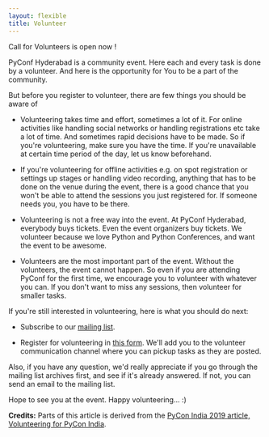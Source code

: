 ```yaml
---
layout: flexible
title: Volunteer
---
```


<!-- call for volunteers placeholder -->
<div class="alert alert-info text-center" role="alert">
    <p>Call for Volunteers is open now !</p>
</div>

<!-- <div class="alert alert-info text-center" role="alert">
    <p>Thanks to all the Volunteers who are doing a great work to organize <b>PyConf Hyderabad 2017</b>.</p>
    <p>Call for Volunteers is <b>Closed now</b>.</p>
    <p>If you want to attend <b>PyConf Hyderabad 2017</b> you can buy tickets from <a
            href="http://pyconf.hydpy.org/#tickets">this link</a>.</p>
</div> -->
    
PyConf Hyderabad is a community event. Here each and every task is done by a volunteer. And here is the opportunity for You to be a part of the community.

But before you register to volunteer, there are few things you should be aware of

- Volunteering takes time and effort, sometimes a lot of it. For online activities like handling social networks or handling registrations etc take a lot of time. And sometimes rapid decisions have to be made. So if you're volunteering, make sure you have the time. If you're unavailable at certain time period of the day, let us know beforehand.

- If you're volunteering for offline activities e.g. on spot registration or settings up stages or handling video recording, anything that has to be done on the venue during the event, there is a good chance that you won't be able to attend the sessions you just registered for. If someone needs you, you have to be there.

- Volunteering is not a free way into the event. At PyConf Hyderabad, everybody buys tickets. Even the event organizers buy tickets. We volunteer because we love Python and Python Conferences, and want the event to be awesome.

- Volunteers are the most important part of the event. Without the volunteers, the event cannot happen. So even if you are attending PyConf for the first time, we encourage you to volunteer with whatever you can. If you don't want to miss any sessions, then volunteer for smaller tasks.

If you're still interested in volunteering, here is what you should do next:

- Subscribe to our [mailing list](https://mail.python.org/mm3/mailman3/lists/hydpy.python.org/).

- Register for volunteering in [this form](https://forms.gle/qiKhorSfMjbWCN7Y7). We'll add you to the volunteer communication channel where you can pickup tasks as they are posted.

Also, if you have any question, we'd really appreciate if you go through the mailing list archives first, and see if it's already answered. If not, you can send an email to the mailing list.

Hope to see you at the event. Happy volunteering... :)

**Credits:** Parts of this article is derived from the [PyCon India 2019 article, Volunteering for PyCon India](https://in.pycon.org/blog/2019/volunteering-for-pycon-india-2019.html).
